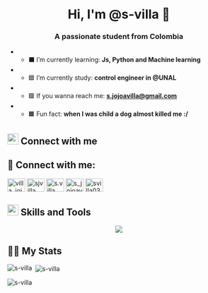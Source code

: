 <!--
- Hi, I’m @S-Villa 👋
- 🟦 I’m currently study control engineer in @UNAL
- ⬛ I’m currently learning Js, Python and Machine learning 
- 🟪 If you wanna reach me: s.jojoavilla@gmail.com
-->
<h1 align="center">Hi, I'm @s-villa 🦥</h1>
<h3 align="center">A passionate student from Colombia</h3>

- - ⬛ I’m currently learning: **Js, Python and Machine learning**

- - 🟦 I’m currently study: **control engineer in @UNAL**

- - 🟪 If you wanna reach me: **s.jojoavilla@gmail.com**

- - 🟧 Fun fact: **when I was child a dog almost killed me :/**

## <img src="https://media.giphy.com/media/v1.Y2lkPTc5MGI3NjExdmNmNDg0d2ExZ2dxc255b2ZsOWlyNThmamZwMXdmbDMwb2VpOWY5eiZlcD12MV9pbnRlcm5hbF9naWZfYnlfaWQmY3Q9cw/aYnHrx1v0bMjTluXuk/giphy.gif" width ="25"><b> Connect with me</b>

## 📨 Connect with me:
<p align="left">
<a href="https://twitter.com/villa_jojoa" target="blank"><img align="center" src="https://raw.githubusercontent.com/rahuldkjain/github-profile-readme-generator/master/src/images/icons/Social/twitter.svg" alt="villa_jojoa" height="30" width="40" /></a>
<a href="https://linkedin.com/in/sjvilla" target="blank"><img align="center" src="https://raw.githubusercontent.com/rahuldkjain/github-profile-readme-generator/master/src/images/icons/Social/linked-in-alt.svg" alt="sjvilla" height="30" width="40" /></a>
<a href="https://instagram.com/s.villa_" target="blank"><img align="center" src="https://raw.githubusercontent.com/rahuldkjain/github-profile-readme-generator/master/src/images/icons/Social/instagram.svg" alt="s.villa_" height="30" width="40" /></a>
<a href="https://www.hackerrank.com/s_jojoavilla" target="blank"><img align="center" src="https://raw.githubusercontent.com/rahuldkjain/github-profile-readme-generator/master/src/images/icons/Social/hackerrank.svg" alt="s_jojoavilla" height="30" width="40" /></a>
<a href="https://www.leetcode.com/svilla03" target="blank"><img align="center" src="https://raw.githubusercontent.com/rahuldkjain/github-profile-readme-generator/master/src/images/icons/Social/leet-code.svg" alt="svilla03" height="30" width="40" /></a>
</p>


<!-- <h3 align="left">Languages and Tools:</h3> -->
## <img src="https://media2.giphy.com/media/QssGEmpkyEOhBCb7e1/giphy.gif?cid=ecf05e47a0n3gi1bfqntqmob8g9aid1oyj2wr3ds3mg700bl&rid=giphy.gif" width ="25"><b> Skills and Tools</b>


<p align="center">
  <a href="https://skillicons.dev">
    <img src="https://skillicons.dev/icons?i=py,cs,mysql,js,html,css,bootstrap,tensorflow,anaconda,react,django,dotnet,git,github,matlab,postman,arduino,visualstudio,vscode,unity,godot,gamemakerstudio,bash,linux&perline=12" />
  </a>
</p>

## 👩‍💻 My Stats

<p><img align="left" src="https://github-readme-stats.vercel.app/api/top-langs?username=s-villa&show_icons=true&locale=en&layout=compact" alt="s-villa" /></p>

<p>&nbsp;<img align="center" src="https://github-readme-stats.vercel.app/api?username=s-villa&show_icons=true&locale=en" alt="s-villa" /></p>

<p><img align="center" src="https://github-readme-streak-stats.herokuapp.com/?user=s-villa&" alt="s-villa" /></p>


